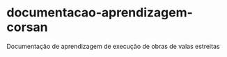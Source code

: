# documentacao-aprendizagem-corsan
Documentação de aprendizagem de execução de obras de valas estreitas
